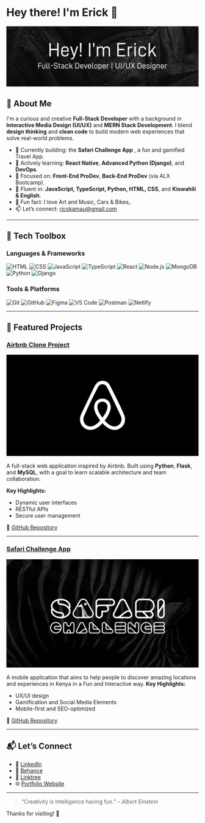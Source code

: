 # Hey there! I'm Erick 👋

![Erick's Banner](https://github.com/Ricokamau/Ricokamau/blob/main/Images/neewbanner.png?raw=true)

## 🚀 About Me

I'm a curious and creative **Full-Stack Developer** with a background in **Interactive Media Design (UI/UX)** and **MERN Stack Development**. I blend **design thinking** and **clean code** to build modern web experiences that solve real-world problems.

- 🔭 Currently building: the **Safari Challenge App** , a fun and gamified Travel App.
- 🌱 Actively learning: **React Native**, **Advanced Python (Django)**, and **DevOps**.
- 🧠 Focused on: **Front-End ProDev**, **Back-End ProDev** (via ALX Bootcamp).
- 💬 Fluent in: **JavaScript, TypeScript, Python, HTML, CSS**, and **Kiswahili & English**.
- 🧘 Fun fact: I love Art and Music, Cars & Bikes,.
- 📫 Let’s connect: [ricokamau@gmail.com](mailto:ricokamau@gmail.com)

---

## 🧠 Tech Toolbox

### Languages & Frameworks
![HTML](https://img.shields.io/badge/HTML5-E34F26?style=flat&logo=html5&logoColor=white)
![CSS](https://img.shields.io/badge/CSS3-1572B6?style=flat&logo=css3&logoColor=white)
![JavaScript](https://img.shields.io/badge/JavaScript-F7DF1E?style=flat&logo=javascript&logoColor=black)
![TypeScript](https://img.shields.io/badge/TypeScript-007ACC?style=flat&logo=typescript&logoColor=white)
![React](https://img.shields.io/badge/React-61DAFB?style=flat&logo=react&logoColor=black)
![Node.js](https://img.shields.io/badge/Node.js-339933?style=flat&logo=node.js&logoColor=white)
![MongoDB](https://img.shields.io/badge/MongoDB-47A248?style=flat&logo=mongodb&logoColor=white)
![Python](https://img.shields.io/badge/Python-3776AB?style=flat&logo=python&logoColor=white)
![Django](https://img.shields.io/badge/Django-092E20?style=flat&logo=django&logoColor=white)

### Tools & Platforms
![Git](https://img.shields.io/badge/Git-F05032?style=flat&logo=git&logoColor=white)
![GitHub](https://img.shields.io/badge/GitHub-181717?style=flat&logo=github&logoColor=white)
![Figma](https://img.shields.io/badge/Figma-F24E1E?style=flat&logo=figma&logoColor=white)
![VS Code](https://img.shields.io/badge/VS_Code-007ACC?style=flat&logo=visual-studio-code&logoColor=white)
![Postman](https://img.shields.io/badge/Postman-FF6C37?style=flat&logo=postman&logoColor=white)
![Netlify](https://img.shields.io/badge/Netlify-00C7B7?style=flat&logo=netlify&logoColor=white)

---

## 🌟 Featured Projects

### [Airbnb Clone Project](https://github.com/Ricokamau/AirBnB_clone)

![Airbnb Clone](https://github.com/Ricokamau/Ricokamau/blob/main/Images/airbnbclone.png?raw=true)

A full-stack web application inspired by Airbnb. Built using **Python**, **Flask**, and **MySQL**, with a goal to learn scalable architecture and team collaboration.

**Key Highlights:**
- Dynamic user interfaces
- RESTful APIs
- Secure user management

🔗 [GitHub Repository](https://github.com/Ricokamau/AirBnB_clone)

---

### [Safari Challenge App](https://sites.google.com/students.tukenya.ac.ke/safari-challenge-app/home)

![Safari Challenge](https://github.com/Ricokamau/Ricokamau/blob/main/Images/SF.jpg?raw=true)

A mobile application that aims to help people to discover amazing locations and experiences in Kenya in a Fun and Interactive way. 
**Key Highlights:**
- UX/UI design
- Gamification and Social Media Elements
- Mobile-first and SEO-optimized

🔗 [GitHub Repository](https://github.com/Ricokamau/Safari-Challenge)

---

## 📬 Let’s Connect

- 💼 [LinkedIn](https://www.linkedin.com/in/erick-micheni-9452b113b/)
- 📸 [Behance](https://www.behance.net/ricokamau)
- 📸 [Linktree](https://linktr.ee/Ricokamau)
- 🌐 [Portfolio Website](https://ricokamau.com)

---
<!--
## 🎯 GitHub Stats

<p align="center">
  <img src="https://github-readme-stats.vercel.app/api?username=Ricokamau&show_icons=true&theme=radical" alt="Erick's GitHub Stats" />
  <img src="https://github-readme-stats.vercel.app/api/top-langs/?username=Ricokamau&layout=compact&theme=radical" alt="Top Languages" />
</p>

---
-->
> “Creativity is Intelligence having fun.” – *Albert Einstein*

Thanks for visiting! 🙌

<!--
**Ricokamau/Ricokamau** is a ✨ _special_ ✨ repository because its `README.md` (this file) appears on your GitHub profile.

Here are some ideas to get you started:

- 🔭 I’m currently working on ...
- 🌱 I’m currently learning ...
- 👯 I’m looking to collaborate on ...
- 🤔 I’m looking for help with ...
- 💬 Ask me about ...
- 📫 How to reach me: ...
- 😄 Pronouns: ...
- ⚡ Fun fact: ...
-->
